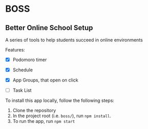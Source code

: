 # BOSS
## Better Online School Setup

A series of tools to help students succeed in online environments

Features:

- [x] Podomoro timer
- [x] Schedule
- [x] App Groups, that open on click
- [ ] Task List
	

To install this app locally, follow the following steps:

1. Clone the repository   
2. In the project root (i.e. `boss/`), run `npm install`.
3. To run the app, run `npm start`
